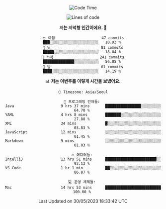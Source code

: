 <div align='center'>

<!--START_SECTION:waka-->
![Code Time](http://img.shields.io/badge/Code%20Time-40%20hrs-blue)

![Lines of code](https://img.shields.io/badge/%EC%A0%80%EB%8A%94%20%EC%97%AC%ED%83%9C%EA%B9%8C%EC%A7%80%20-180.8%20thousand%20%EC%A4%84%EC%9D%98%20%EC%BD%94%EB%93%9C%EB%A5%BC%20%EC%9E%91%EC%84%B1%ED%96%88%EC%96%B4%EC%9A%94.-blue)

**저는 저녁형 인간이에요. 🦉** 

```text
🌞 아침                     47 commits          ███░░░░░░░░░░░░░░░░░░░░░░   10.93 % 
🌆 낮　                     81 commits          █████░░░░░░░░░░░░░░░░░░░░   18.84 % 
🌃 저녁                     241 commits         ██████████████░░░░░░░░░░░   56.05 % 
🌙 밤　                     61 commits          ████░░░░░░░░░░░░░░░░░░░░░   14.19 % 
```


📊 **저는 이번주를 이렇게 시간을 보냈어요.** 

```text
🕑︎ Timezone: Asia/Seoul

💬 프로그래밍 언어들: 
Java                     9 hrs 37 mins       ████████████████░░░░░░░░░   64.70 % 
YAML                     4 hrs 8 mins        ███████░░░░░░░░░░░░░░░░░░   27.88 % 
XML                      34 mins             █░░░░░░░░░░░░░░░░░░░░░░░░   03.83 % 
JavaScript               12 mins             ░░░░░░░░░░░░░░░░░░░░░░░░░   01.45 % 
Markdown                 9 mins              ░░░░░░░░░░░░░░░░░░░░░░░░░   01.03 % 

🔥 에디터들: 
IntelliJ                 13 hrs 51 mins      ███████████████████████░░   93.13 % 
VS Code                  1 hr 1 min          ██░░░░░░░░░░░░░░░░░░░░░░░   06.87 % 

💻 운영 체제들: 
Mac                      14 hrs 53 mins      █████████████████████████   100.00 % 
```


 Last Updated on 30/05/2023 18:33:42 UTC
<!--END_SECTION:waka-->
</div>
